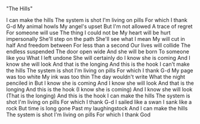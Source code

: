 "The Hills"

I can make the hills
The system is shot
I'm living on pills
For which I thank G-d
My animal howls
My angel's upset
But I'm not allowed
A trace of regret
For someone will use
The thing I could not be
My heart will be hurt impersonally
She'll step on the path
She'll see what I mean
My will cut in half
And freedom between
For less than a second
Our lives will collide
The endless suspended
The door open wide
And she will be born
To someone like you
What I left undone
She will certainly do
I know she is coming
And I know she will look
And that is the longing
And this is the hook
I can't make the hills
The system is shot
I'm living on pills
For which I thank G-d
My page was too white
My ink was too thin
The day wouldn't write
What the night penciled in
But I know she is coming
And I know she will look
And that is the longing
And this is the hook
(I know she is coming)
And I know she will look
(That is the longing)
And this is the hook
I can make the hills
The system is shot
I'm living on pills
For which I thank G-d
I sailed like a swan
I sank like a rock
But time is long gone
Past my laughingstock
And I can make the hills
The system is shot
I'm living on pills
For which I thank God
